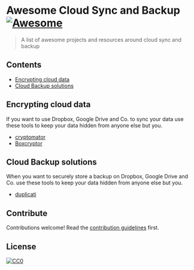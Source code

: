 # Awesome Cloud Sync and Backup [![Awesome](https://awesome.re/badge.svg)](https://awesome.re)

> A list of awesome projects and resources around cloud sync and backup


## Contents

- [Encrypting cloud data](#encrypting-cloud-data)
- [Cloud Backup solutions](#cloud-backup-solutions)


## Encrypting cloud data

If you want to use Dropbox, Google Drive and Co. to sync your data use these tools to keep your data hidden from anyone else but you.

- [cryptomator](https://github.com/cryptomator/cryptomator)
- [Boxcryptor](https://www.boxcryptor.com/en/)


## Cloud Backup solutions

When you want to securely store a backup on Dropbox, Google Drive and Co. use these tools to keep your data hidden from anyone else but you.

- [duplicati](https://github.com/duplicati/duplicati)


## Contribute

Contributions welcome! Read the [contribution guidelines](contributing.md) first.


## License

[![CC0](https://mirrors.creativecommons.org/presskit/buttons/88x31/svg/cc-zero.svg)](https://creativecommons.org/publicdomain/zero/1.0)
